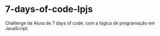 # 7-days-of-code-lpjs
Challenge da Alura de 7 days of code, com a lógica de programação em JavaScript.
